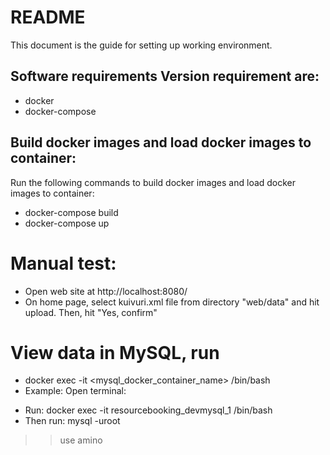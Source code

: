 # README #

This document is the guide for setting up working environment.

## Software requirements Version requirement are:

- docker
- docker-compose

## Build docker images and load docker images to container:
Run the following commands to build docker images and load docker images to container:
- docker-compose build
- docker-compose up

# Manual test:
- Open web site at http://localhost:8080/
- On home page, select kuivuri.xml file from directory "web/data" and hit upload. Then, hit "Yes, confirm"

# View data in MySQL, run 

- docker exec -it <mysql_docker_container_name> /bin/bash  
- Example: Open terminal:
+ Run:
docker exec -it resourcebooking_devmysql_1 /bin/bash
+ Then run:
mysql -uroot
>> use amino

